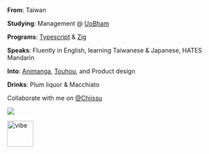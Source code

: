 **From**: Taiwan

**Studying**: Management @ [UoBham](https://www.bham.ac.uk/)

**Programs**: [Typescript](https://www.typescriptlang.org/) & [Zig](https://ziglang.org/)

**Speaks**: Fluently in English, learning Taiwanese & Japanese, HATES Mandarin

**Into**: [Animanga](https://frox.tw/al), [Touhou](https://touhou-project.news/), and Product design

**Drinks**: Plum liquor & Macchiato

Collaborate with me on [@Chiissu](https://github.com/chiissu)

![](https://komarev.com/ghpvc/?username=froxcey&style=for-the-badge&color=d88516)

<img src="https://github.com/Avdan-OS/Compositor/assets/51555391/d0379882-f2dc-42e1-962f-b3f122db656f" alt="vibe" width="60"/>
